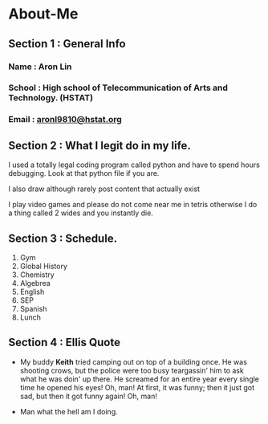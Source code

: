 # About-Me

## Section 1 : General Info

### Name : Aron Lin
### School : High school of Telecommunication of Arts and Technology. (HSTAT)
### Email : aronl9810@hstat.org

## Section 2 : What I legit do in my life.
I used a totally legal coding program called python and have to spend hours debugging. Look at that python file if you are.

I also draw although rarely post content that actually exist

I play video games and please do not come near me in tetris otherwise I do a thing called 2 wides and you instantly die.

## Section 3 : Schedule.
1. Gym
2. Global History
3. Chemistry
4. Algebrea
5. English
6. SEP
7. Spanish
8. Lunch

## Section 4 : Ellis Quote

- My buddy **Keith** tried camping out on top of a building once. He was shooting crows, but the police were too busy teargassin' him to ask what he was doin' up there. He screamed for an entire year every single time he opened his eyes! Oh, man! At first, it was funny; then it just got sad, but then it got funny again! Oh, man!

- Man what the hell am I doing. 

